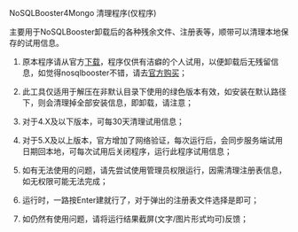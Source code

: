 NoSQLBooster4Mongo 清理程序(仅程序)

主要用于NoSQLBooster卸载后的各种残余文件、注册表等，顺带可以清理本地保存的试用信息。

1. 原本程序请从官方[下载](https://nosqlbooster.com/downloads)，程序仅供有洁癖的个人试用，以便卸载后无残留信息，如觉得nosqlbooster不错，请去[官方购买](https://nosqlbooster.com/purchase)；

2. 此工具仅适用于解压在非默认目录下使用的绿色版本有效，如安装在默认路径下，则会清理掉全部安装信息，即卸载，请注意；

3. 对于4.X及以下版本，可每30天清理试用信息；

4. 对于5.X及以上版本，官方增加了网络验证，每次运行后，会同步服务端试用日期回本地，可每次试用后关闭程序，运行此程序试用信息；

5. 如有无法使用的问题，请先尝试使用管理员权限运行，因需清理注册表信息，如无权限可能无法完成；

6. 运行时，一路按Enter建就行了，对于弹出的注册表文件选择是即可；

7. 如仍然有使用问题，请将运行结果截屏(文字/图片形式均可)反馈；
